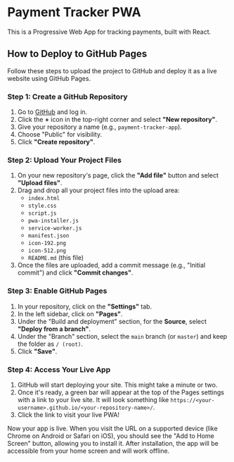 # Payment Tracker PWA

This is a Progressive Web App for tracking payments, built with React.

## How to Deploy to GitHub Pages

Follow these steps to upload the project to GitHub and deploy it as a live website using GitHub Pages.

### Step 1: Create a GitHub Repository

1.  Go to [GitHub](https://github.com/) and log in.
2.  Click the **+** icon in the top-right corner and select **"New repository"**.
3.  Give your repository a name (e.g., `payment-tracker-app`).
4.  Choose "Public" for visibility.
5.  Click **"Create repository"**.

### Step 2: Upload Your Project Files

1.  On your new repository's page, click the **"Add file"** button and select **"Upload files"**.
2.  Drag and drop all your project files into the upload area:
    *   `index.html`
    *   `style.css`
    *   `script.js`
    *   `pwa-installer.js`
    *   `service-worker.js`
    *   `manifest.json`
    *   `icon-192.png`
    *   `icon-512.png`
    *   `README.md` (this file)
3.  Once the files are uploaded, add a commit message (e.g., "Initial commit") and click **"Commit changes"**.

### Step 3: Enable GitHub Pages

1.  In your repository, click on the **"Settings"** tab.
2.  In the left sidebar, click on **"Pages"**.
3.  Under the "Build and deployment" section, for the **Source**, select **"Deploy from a branch"**.
4.  Under the "Branch" section, select the `main` branch (or `master`) and keep the folder as `/ (root)`.
5.  Click **"Save"**.

### Step 4: Access Your Live App

1.  GitHub will start deploying your site. This might take a minute or two.
2.  Once it's ready, a green bar will appear at the top of the Pages settings with a link to your live site. It will look something like `https://<your-username>.github.io/<your-repository-name>/`.
3.  Click the link to visit your live PWA!

Now your app is live. When you visit the URL on a supported device (like Chrome on Android or Safari on iOS), you should see the "Add to Home Screen" button, allowing you to install it. After installation, the app will be accessible from your home screen and will work offline.